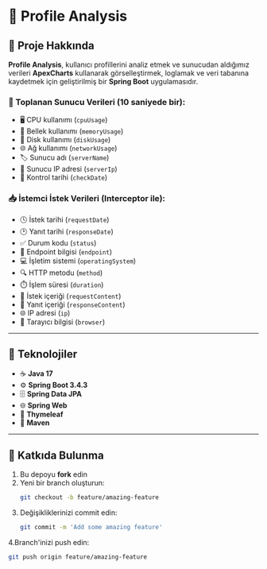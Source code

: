 # 🧠 Profile Analysis

## 📝 Proje Hakkında

**Profile Analysis**, kullanıcı profillerini analiz etmek ve sunucudan aldığımız verileri **ApexCharts** kullanarak görselleştirmek, loglamak ve veri tabanına kaydetmek için geliştirilmiş bir **Spring Boot** uygulamasıdır.

### 📡 Toplanan Sunucu Verileri (10 saniyede bir):

- 🖥️ CPU kullanımı (`cpuUsage`)  
- 🧠 Bellek kullanımı (`memoryUsage`)  
- 💾 Disk kullanımı (`diskUsage`)  
- 🌐 Ağ kullanımı (`networkUsage`)  
- 🏷️ Sunucu adı (`serverName`)  
- 📍 Sunucu IP adresi (`serverIp`)  
- 📅 Kontrol tarihi (`checkDate`)  

### 📥 İstemci İstek Verileri (Interceptor ile):

- 🕓 İstek tarihi (`requestDate`)  
- 🕑 Yanıt tarihi (`responseDate`)  
- ✅ Durum kodu (`status`)  
- 🔗 Endpoint bilgisi (`endpoint`)  
- 💻 İşletim sistemi (`operatingSystem`)  
- 🔍 HTTP metodu (`method`)  
- ⏱️ İşlem süresi (`duration`)  
- 📄 İstek içeriği (`requestContent`)  
- 📄 Yanıt içeriği (`responseContent`)  
- 🌐 IP adresi (`ip`)  
- 🧭 Tarayıcı bilgisi (`browser`)  

---

## 🚀 Teknolojiler

- ☕ **Java 17**  
- ⚙️ **Spring Boot 3.4.3**  
- 🗄️ **Spring Data JPA**  
- 🌐 **Spring Web**  
- 🧾 **Thymeleaf**  
- 🧰 **Maven**  

---

## 🤝 Katkıda Bulunma

1. Bu depoyu **fork** edin  
2. Yeni bir branch oluşturun:  
   ```bash
   git checkout -b feature/amazing-feature
3. Değişikliklerinizi commit edin:
   ```bash
   git commit -m 'Add some amazing feature'
4.Branch'inizi push edin:
   ```bash
   git push origin feature/amazing-feature







   
